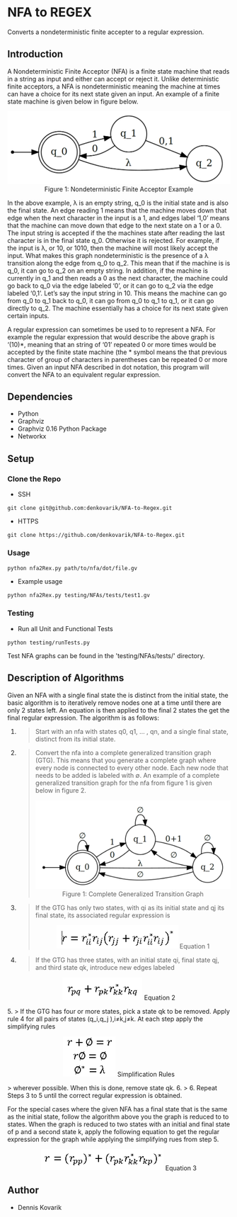 # NFA to REGEX

Converts a nondeterministic finite accepter to a regular expression.

## Introduction
A Nondeterministic Finite Acceptor (NFA) is a finite state machine that reads in a string as input and either can accept or reject it. Unlike deterministic finite acceptors, a NFA is nondeterministic meaning the machine at times can have a choice for its next state given an input. An example of a finite state machine is given below in figure below.

<p align="center">
  <img src="https://github.com/denkovarik/NFA-to-Regex/blob/master/images/nfa.PNG">
  Figure 1: Nondeterministic Finite Acceptor Example
</p>

In the above example, λ is an empty string, q_0 is the initial state and is also the final state. An edge reading 1 means that the machine moves down that edge when the next character in the input is a 1, and edges label ‘1,0’ means that the machine can move down that edge to the next state on a 1 or a 0. The input string is accepted if the the machines state after reading the last character is in the final state q_0. Otherwise it is rejected. For example, if the input is λ, or 10, or 1010, then the machine will most likely accept the input. What makes this graph nondeterministic is the presence of a λ transition along the edge from q_0 to q_2. This mean that if the machine is is q_0, it can go to q_2 on an empty string. In addition, if the machine is currently in q_1 and then reads a 0 as the next character, the machine could go back to q_0 via the edge labeled ‘0’, or it can go to q_2 via the edge labeled ‘0,1’. Let’s say the input string in 10. This means the machine can go from q_0 to q_1 back to q_0, it can go from q_0 to q_1 to q_1, or it can go directly to q_2. The machine essentially has a choice for its next state given certain inputs.

A regular expression can sometimes be used to to represent a NFA. For example the regular expression that would describe the above graph is ‘(10)*, meaning that an string of ‘01’ repeated 0 or more times would be accepted by the finite state machine (the * symbol means the that previous character of group of characters in parentheses can be repeated 0 or more times. Given an input NFA described in dot notation, this program will convert the NFA to an equivalent regular expression.

## Dependencies
* Python
* Graphviz
* Graphviz 0.16 Python Package
* Networkx

## Setup

### Clone the Repo
* SSH
```
git clone git@github.com:denkovarik/NFA-to-Regex.git
```
* HTTPS
```
git clone https://github.com/denkovarik/NFA-to-Regex.git
```

### Usage
```
python nfa2Rex.py path/to/nfa/dot/file.gv
```
* Example usage
```
python nfa2Rex.py testing/NFAs/tests/test1.gv
```

### Testing
* Run all Unit and Functional Tests
```
python testing/runTests.py
```
Test NFA graphs can be found in the 'testing/NFAs/tests/' directory.

## Description of Algorithms
Given an NFA with a single final state the is distinct from the initial state, the basic algorithm is to iteratively remove nodes one at a time until there are only 2 states left. An equation is then applied to the final 2 states the get the final regular expression. The algorithm is as follows:

1. > Start with an nfa with states q0, q1, … , qn, and a single final state, distinct from its initial state.
2. > Convert the nfa into a complete generalized transition graph (GTG). This means that you generate a complete graph where every node is connected to every other node. Each new node that needs to be added is labeled with ∅. An example of a complete generalized transition graph for the nfa from figure 1 is given below in figure 2.
   > <p align="center">
   >   <img src="https://github.com/denkovarik/NFA-to-Regex/blob/master/images/gtg.PNG">
   >   Figure 1: Complete Generalized Transition Graph
   > </p>
3. > If the GTG has only two states, with qi as its initial state and qj its final state, its associated regular expression is
   > <p align="center">
   >   <img src="https://github.com/denkovarik/NFA-to-Regex/blob/master/images/eq1.PNG">
   >   Equation 1
   > </p>
4. > If the GTG has three states, with an initial state qi, final state qj, and third state qk, introduce new edges labeled
<p align="center">
  <img src="https://github.com/denkovarik/NFA-to-Regex/blob/master/images/eq2.PNG">
  Equation 2
</p>
5. > 	If the GTG has four or more states, pick a state qk to be removed. Apply rule 4 for all pairs of states (q_i,q_j ),i≠k,j≠k. At each step apply the simplifying rules
<p align="center">
  <img src="https://github.com/denkovarik/NFA-to-Regex/blob/master/images/simpRules.PNG">
  Simplification Rules
</p>
   > wherever possible. When this is done, remove state qk.
6.  > 6.	Repeat Steps 3 to 5 until the correct regular expression is obtained.

For the special cases where the given NFA has a final state that is the same as the initial state, follow the algorithm above you the graph is reduced to to states. When the graph is reduced to two states with an initial and final state of p and a second state k, apply the following equation to get the regular expression for the graph while applying the simplifying rues from step 5.

<p align="center">
  <img src="https://github.com/denkovarik/NFA-to-Regex/blob/master/images/eq3.PNG">
  Equation 3
</p>

## Author
* Dennis Kovarik 
